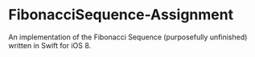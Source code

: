 FibonacciSequence-Assignment
============================

An implementation of the Fibonacci Sequence (purposefully unfinished) written in Swift for iOS 8.
